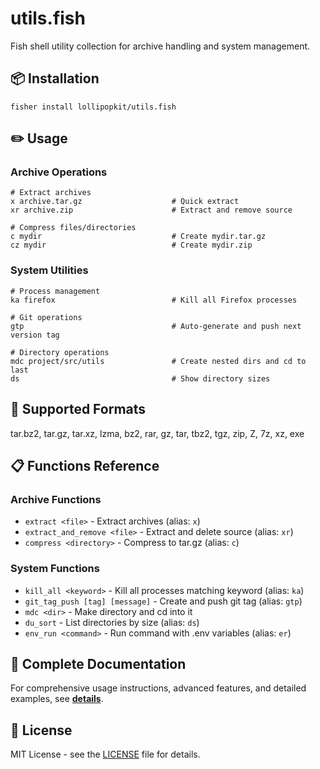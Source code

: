 # utils.fish

Fish shell utility collection for archive handling and system management.

## 📦 Installation

```fish
fisher install lollipopkit/utils.fish
```

## ✏️ Usage

### Archive Operations

```fish
# Extract archives
x archive.tar.gz                    # Quick extract
xr archive.zip                      # Extract and remove source

# Compress files/directories
c mydir                             # Create mydir.tar.gz
cz mydir                            # Create mydir.zip
```

### System Utilities

```fish
# Process management
ka firefox                          # Kill all Firefox processes

# Git operations  
gtp                                 # Auto-generate and push next version tag

# Directory operations
mdc project/src/utils               # Create nested dirs and cd to last
ds                                  # Show directory sizes
```

## 🔧 Supported Formats

tar.bz2, tar.gz, tar.xz, lzma, bz2, rar, gz, tar, tbz2, tgz, zip, Z, 7z, xz, exe

## 📋 Functions Reference

### Archive Functions

- `extract <file>` - Extract archives (alias: `x`)
- `extract_and_remove <file>` - Extract and delete source (alias: `xr`)
- `compress <directory>` - Compress to tar.gz (alias: `c`)

### System Functions

- `kill_all <keyword>` - Kill all processes matching keyword (alias: `ka`)
- `git_tag_push [tag] [message]` - Create and push git tag (alias: `gtp`)
- `mdc <dir>` - Make directory and cd into it
- `du_sort` - List directories by size (alias: `ds`)
- `env_run <command>` - Run command with .env variables (alias: `er`)

## 📖 Complete Documentation

For comprehensive usage instructions, advanced features, and detailed examples, see **[details](DETAILS.md)**.

## 📄 License

MIT License - see the [LICENSE](LICENSE) file for details.
